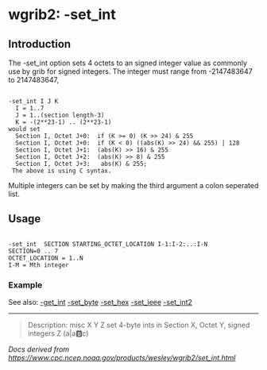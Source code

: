 # wgrib2: -set_int

## Introduction

The -set_int option sets 4 octets to an
signed integer value as commonly use by grib for signed integers.
The integer must range from -2147483647 to 2147483647,

```

-set_int I J K
  I = 1..7
  J = 1..(section length-3)
  K = -(2**23-1) .. (2**23-1)
would set
  Section I, Octet J+0:  if (K >= 0) (K >> 24) & 255
  Section I, Octet J+0:  if (K < 0) ((abs(K) >> 24) && 255) | 128
  Section I, Octet J+1:  (abs(K) >> 16) & 255
  Section I, Octet J+2:  (abs(K) >> 8) & 255
  Section I, Octet J+3:   abs(K) & 255;
 The above is using C syntax.

```

Multiple integers can be set by making the third argument a colon seperated list.

## Usage

```

-set_int  SECTION STARTING_OCTET_LOCATION I-1:I-2:..:I-N
SECTION=0 .. 7
OCTET_LOCATION = 1..N
I-M = Mth integer

```

### Example

See also:
[-get_int](get_int.md)
[-set_byte](set_byte.md)
[-set_hex](set_hex.md)
[-set_ieee](set_ieee.md)
[-set_int2](set_int2.md)

---

> Description: misc X Y Z set 4-byte ints in Section X, Octet Y, signed integers Z (a|a:b:c)

_Docs derived from <https://www.cpc.ncep.noaa.gov/products/wesley/wgrib2/set_int.html>_
